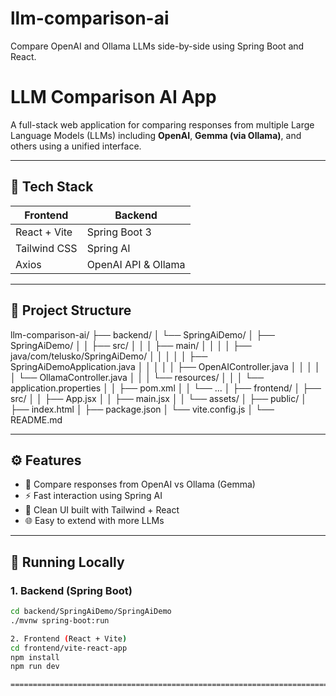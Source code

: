 # llm-comparison-ai
Compare OpenAI and Ollama LLMs side-by-side using Spring Boot and React.

# LLM Comparison AI App

A full-stack web application for comparing responses from multiple Large Language Models (LLMs) including **OpenAI**, **Gemma (via Ollama)**, and others using a unified interface.

---

## 🔧 Tech Stack

| Frontend | Backend |
|----------|---------|
| React + Vite | Spring Boot 3 |
| Tailwind CSS | Spring AI |
| Axios | OpenAI API & Ollama |

---

## 📂 Project Structure

llm-comparison-ai/
├── backend/
│   └── SpringAiDemo/
│       ├── SpringAiDemo/
│       │   ├── src/
│       │   │   ├── main/
│       │   │   │   ├── java/com/telusko/SpringAiDemo/
│       │   │   │   │   ├── SpringAiDemoApplication.java
│       │   │   │   │   ├── OpenAIController.java
│       │   │   │   │   └── OllamaController.java
│       │   │   └── resources/
│       │   │       └── application.properties
│       │   ├── pom.xml
│       │   └── ...
│
├── frontend/
│   ├── src/
│   │   ├── App.jsx
│   │   ├── main.jsx
│   │   └── assets/
│   ├── public/
│   ├── index.html
│   ├── package.json
│   └── vite.config.js
│
└── README.md


---

## ⚙️ Features

- 🔁 Compare responses from OpenAI vs Ollama (Gemma)
- ⚡ Fast interaction using Spring AI
- 🎨 Clean UI built with Tailwind + React
- 🌐 Easy to extend with more LLMs

---

## 🚀 Running Locally

### 1. Backend (Spring Boot)  
```bash
cd backend/SpringAiDemo/SpringAiDemo
./mvnw spring-boot:run

2. Frontend (React + Vite)
cd frontend/vite-react-app
npm install
npm run dev

============================================================================================================================


